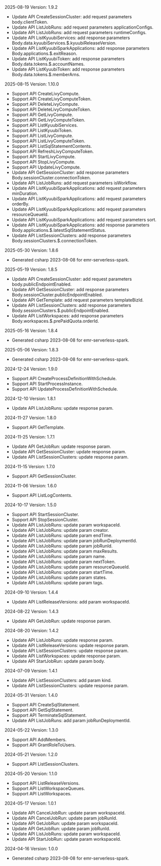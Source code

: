 2025-08-19 Version: 1.9.2
- Update API CreateSessionCluster: add request parameters body.clientToken.
- Update API ListJobRuns: add request parameters applicationConfigs.
- Update API ListJobRuns: add request parameters runtimeConfigs.
- Update API ListKyuubiServices: add response parameters Body.data.kyuubiServices.$.kyuubiReleaseVersion.
- Update API ListKyuubiSparkApplications: add response parameters Body.applications.$.exitReason.
- Update API ListKyuubiToken: add response parameters Body.data.tokens.$.accountNames.
- Update API ListKyuubiToken: add response parameters Body.data.tokens.$.memberArns.


2025-08-15 Version: 1.10.0
- Support API CreateLivyCompute.
- Support API CreateLivyComputeToken.
- Support API DeleteLivyCompute.
- Support API DeleteLivyComputeToken.
- Support API GetLivyCompute.
- Support API GetLivyComputeToken.
- Support API ListKyuubiServices.
- Support API ListKyuubiToken.
- Support API ListLivyCompute.
- Support API ListLivyComputeToken.
- Support API ListSqlStatementContents.
- Support API RefreshLivyComputeToken.
- Support API StartLivyCompute.
- Support API StopLivyCompute.
- Support API UpdateLivyCompute.
- Update API GetSessionCluster: add response parameters Body.sessionCluster.connectionToken.
- Update API ListJobRuns: add request parameters isWorkflow.
- Update API ListKyuubiSparkApplications: add request parameters minDuration.
- Update API ListKyuubiSparkApplications: add request parameters orderBy.
- Update API ListKyuubiSparkApplications: add request parameters resourceQueueId.
- Update API ListKyuubiSparkApplications: add request parameters sort.
- Update API ListKyuubiSparkApplications: add response parameters Body.applications.$.latestSqlStatementStatus.
- Update API ListSessionClusters: add response parameters Body.sessionClusters.$.connectionToken.


2025-05-30 Version: 1.8.6
- Generated csharp 2023-08-08 for emr-serverless-spark.

2025-05-19 Version: 1.8.5
- Update API CreateSessionCluster: add request parameters body.publicEndpointEnabled.
- Update API GetSessionCluster: add response parameters Body.sessionCluster.publicEndpointEnabled.
- Update API GetTemplate: add request parameters templateBizId.
- Update API ListSessionClusters: add response parameters Body.sessionClusters.$.publicEndpointEnabled.
- Update API ListWorkspaces: add response parameters Body.workspaces.$.prePaidQuota.orderId.


2025-05-16 Version: 1.8.4
- Generated csharp 2023-08-08 for emr-serverless-spark.

2025-05-06 Version: 1.8.3
- Generated csharp 2023-08-08 for emr-serverless-spark.

2024-12-24 Version: 1.9.0
- Support API CreateProcessDefinitionWithSchedule.
- Support API StartProcessInstance.
- Support API UpdateProcessDefinitionWithSchedule.


2024-12-10 Version: 1.8.1
- Update API ListJobRuns: update response param.


2024-11-27 Version: 1.8.0
- Support API GetTemplate.


2024-11-25 Version: 1.7.1
- Update API GetJobRun: update response param.
- Update API GetSessionCluster: update response param.
- Update API ListSessionClusters: update response param.


2024-11-15 Version: 1.7.0
- Support API GetSessionCluster.


2024-11-06 Version: 1.6.0
- Support API ListLogContents.


2024-10-17 Version: 1.5.0
- Support API StartSessionCluster.
- Support API StopSessionCluster.
- Update API ListJobRuns: update param workspaceId.
- Update API ListJobRuns: update param creator.
- Update API ListJobRuns: update param endTime.
- Update API ListJobRuns: update param jobRunDeploymentId.
- Update API ListJobRuns: update param jobRunId.
- Update API ListJobRuns: update param maxResults.
- Update API ListJobRuns: update param name.
- Update API ListJobRuns: update param nextToken.
- Update API ListJobRuns: update param resourceQueueId.
- Update API ListJobRuns: update param startTime.
- Update API ListJobRuns: update param states.
- Update API ListJobRuns: update param tags.


2024-09-10 Version: 1.4.4
- Update API ListReleaseVersions: add param workspaceId.


2024-08-22 Version: 1.4.3
- Update API GetJobRun: update response param.


2024-08-20 Version: 1.4.2
- Update API ListJobRuns: update response param.
- Update API ListReleaseVersions: update response param.
- Update API ListSessionClusters: update response param.
- Update API ListWorkspaces: update response param.
- Update API StartJobRun: update param body.


2024-07-09 Version: 1.4.1
- Update API ListSessionClusters: add param kind.
- Update API ListSessionClusters: update response param.


2024-05-31 Version: 1.4.0
- Support API CreateSqlStatement.
- Support API GetSqlStatement.
- Support API TerminateSqlStatement.
- Update API ListJobRuns: add param jobRunDeploymentId.


2024-05-22 Version: 1.3.0
- Support API AddMembers.
- Support API GrantRoleToUsers.


2024-05-21 Version: 1.2.0
- Support API ListSessionClusters.


2024-05-20 Version: 1.1.0
- Support API ListReleaseVersions.
- Support API ListWorkspaceQueues.
- Support API ListWorkspaces.


2024-05-17 Version: 1.0.1
- Update API CancelJobRun: update param workspaceId.
- Update API CancelJobRun: update param jobRunId.
- Update API GetJobRun: update param workspaceId.
- Update API GetJobRun: update param jobRunId.
- Update API ListJobRuns: update param workspaceId.
- Update API StartJobRun: update param workspaceId.


2024-04-16 Version: 1.0.0
- Generated csharp 2023-08-08 for emr-serverless-spark.

